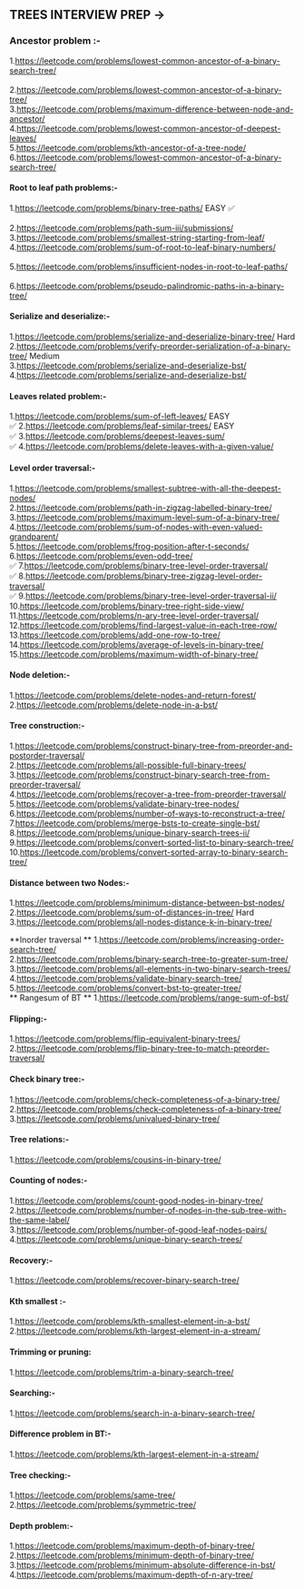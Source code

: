 ## TREES INTERVIEW PREP ->

### Ancestor problem :-

1.https://leetcode.com/problems/lowest-common-ancestor-of-a-binary-search-tree/ <br>     
2.https://leetcode.com/problems/lowest-common-ancestor-of-a-binary-tree/   <br>
3.https://leetcode.com/problems/maximum-difference-between-node-and-ancestor/  <br>
4.https://leetcode.com/problems/lowest-common-ancestor-of-deepest-leaves/  <br>
5.https://leetcode.com/problems/kth-ancestor-of-a-tree-node/  <br>
6.https://leetcode.com/problems/lowest-common-ancestor-of-a-binary-search-tree/ <br>    

#### Root to leaf path problems:-

1.https://leetcode.com/problems/binary-tree-paths/ EASY ✅  <br>  
2.https://leetcode.com/problems/path-sum-iii/submissions/   <br> 
3.https://leetcode.com/problems/smallest-string-starting-from-leaf/  <br> 
4.https://leetcode.com/problems/sum-of-root-to-leaf-binary-numbers/    <br>           
5.https://leetcode.com/problems/insufficient-nodes-in-root-to-leaf-paths/ <br>         
6.https://leetcode.com/problems/pseudo-palindromic-paths-in-a-binary-tree/  <br>          

#### Serialize and deserialize:-

1.https://leetcode.com/problems/serialize-and-deserialize-binary-tree/ Hard <br>
2.https://leetcode.com/problems/verify-preorder-serialization-of-a-binary-tree/ Medium <br>
3.https://leetcode.com/problems/serialize-and-deserialize-bst/ <br>
4.https://leetcode.com/problems/serialize-and-deserialize-bst/<br>

#### Leaves related problem:-

1.https://leetcode.com/problems/sum-of-left-leaves/ EASY <br> ✅
2.https://leetcode.com/problems/leaf-similar-trees/ EASY <br> ✅
3.https://leetcode.com/problems/deepest-leaves-sum/ <br> ✅
4.https://leetcode.com/problems/delete-leaves-with-a-given-value/ <br> 

#### Level order traversal:-

1.https://leetcode.com/problems/smallest-subtree-with-all-the-deepest-nodes/ <br>
2.https://leetcode.com/problems/path-in-zigzag-labelled-binary-tree/ <br>
3.https://leetcode.com/problems/maximum-level-sum-of-a-binary-tree/ <br>
4.https://leetcode.com/problems/sum-of-nodes-with-even-valued-grandparent/ <br>
5.https://leetcode.com/problems/frog-position-after-t-seconds/ <br>
6.https://leetcode.com/problems/even-odd-tree/ <br> ✅
7.https://leetcode.com/problems/binary-tree-level-order-traversal/ <br> ✅
8.https://leetcode.com/problems/binary-tree-zigzag-level-order-traversal/ <br> ✅
9.https://leetcode.com/problems/binary-tree-level-order-traversal-ii/ <br>
10.https://leetcode.com/problems/binary-tree-right-side-view/ <br>
11.https://leetcode.com/problems/n-ary-tree-level-order-traversal/ <br>
12.https://leetcode.com/problems/find-largest-value-in-each-tree-row/ <br>
13.https://leetcode.com/problems/add-one-row-to-tree/ <br>
14.https://leetcode.com/problems/average-of-levels-in-binary-tree/ <br>
15.https://leetcode.com/problems/maximum-width-of-binary-tree/ <br> 

#### Node deletion:-

1.https://leetcode.com/problems/delete-nodes-and-return-forest/ <br>
2.https://leetcode.com/problems/delete-node-in-a-bst/<br>

#### Tree construction:-

1.https://leetcode.com/problems/construct-binary-tree-from-preorder-and-postorder-traversal/ <br>
2.https://leetcode.com/problems/all-possible-full-binary-trees/ <br>
3.https://leetcode.com/problems/construct-binary-search-tree-from-preorder-traversal/ <br>
4.https://leetcode.com/problems/recover-a-tree-from-preorder-traversal/ <br>
5.https://leetcode.com/problems/validate-binary-tree-nodes/ <br>
6.https://leetcode.com/problems/number-of-ways-to-reconstruct-a-tree/ <br>
7.https://leetcode.com/problems/merge-bsts-to-create-single-bst/ <br>
8.https://leetcode.com/problems/unique-binary-search-trees-ii/ <br>
9.https://leetcode.com/problems/convert-sorted-list-to-binary-search-tree/ <br>
10.https://leetcode.com/problems/convert-sorted-array-to-binary-search-tree/ <br>

#### Distance between two Nodes:-

1.https://leetcode.com/problems/minimum-distance-between-bst-nodes/ <br>
2.https://leetcode.com/problems/sum-of-distances-in-tree/ Hard <br>
3.https://leetcode.com/problems/all-nodes-distance-k-in-binary-tree/<br> 

**Inorder traversal ** 
1.https://leetcode.com/problems/increasing-order-search-tree/ <br>
2.https://leetcode.com/problems/binary-search-tree-to-greater-sum-tree/ <br>
3.https://leetcode.com/problems/all-elements-in-two-binary-search-trees/ <br>
4.https://leetcode.com/problems/validate-binary-search-tree/ <br>
5.https://leetcode.com/problems/convert-bst-to-greater-tree/<br>
** Rangesum of BT **
1.https://leetcode.com/problems/range-sum-of-bst/<br>

#### Flipping:-

1.https://leetcode.com/problems/flip-equivalent-binary-trees/ <br>
2.https://leetcode.com/problems/flip-binary-tree-to-match-preorder-traversal/<br>

#### Check binary tree:-

1.https://leetcode.com/problems/check-completeness-of-a-binary-tree/ <br>
2.https://leetcode.com/problems/check-completeness-of-a-binary-tree/ <br>
3.https://leetcode.com/problems/univalued-binary-tree/<br>

#### Tree relations:-

1.https://leetcode.com/problems/cousins-in-binary-tree/<br>

#### Counting of nodes:-

1.https://leetcode.com/problems/count-good-nodes-in-binary-tree/ <br>
2.https://leetcode.com/problems/number-of-nodes-in-the-sub-tree-with-the-same-label/ <br>
3.https://leetcode.com/problems/number-of-good-leaf-nodes-pairs/ <br>
4.https://leetcode.com/problems/unique-binary-search-trees/<br>

#### Recovery:-

1.https://leetcode.com/problems/recover-binary-search-tree/<br>

#### Kth smallest :-

1.https://leetcode.com/problems/kth-smallest-element-in-a-bst/ <br>
2.https://leetcode.com/problems/kth-largest-element-in-a-stream/<br>

#### Trimming or pruning:

1.https://leetcode.com/problems/trim-a-binary-search-tree/<br>

#### Searching:-

1.https://leetcode.com/problems/search-in-a-binary-search-tree/<br>

#### Difference problem in BT:-

1.https://leetcode.com/problems/kth-largest-element-in-a-stream/<br>

#### Tree checking:-

1.https://leetcode.com/problems/same-tree/ <br>
2.https://leetcode.com/problems/symmetric-tree/<br>

#### Depth problem:-

1.https://leetcode.com/problems/maximum-depth-of-binary-tree/ <br>
2.https://leetcode.com/problems/minimum-depth-of-binary-tree/ <br>
3.https://leetcode.com/problems/minimum-absolute-difference-in-bst/ <br>
4.https://leetcode.com/problems/maximum-depth-of-n-ary-tree/ <br>
